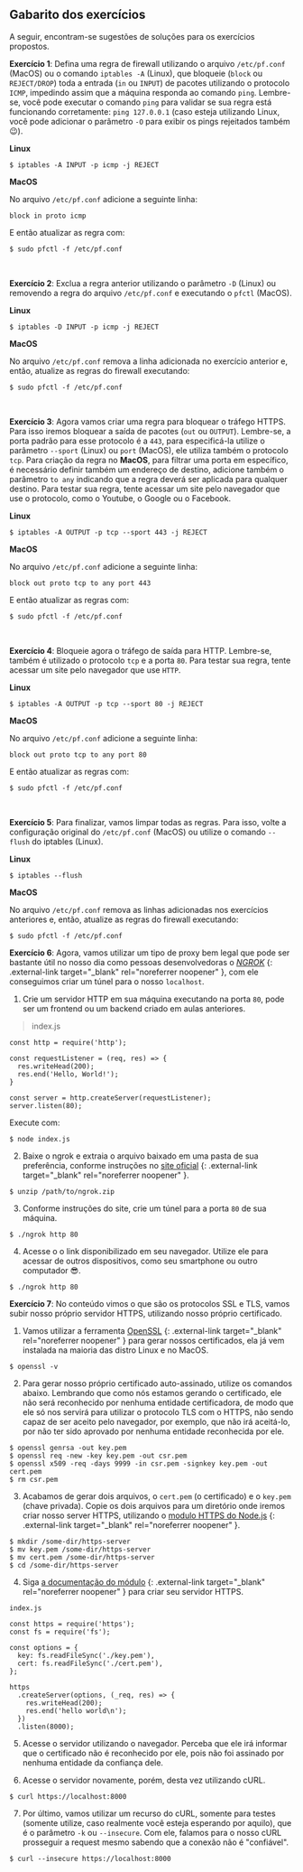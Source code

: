 ## Gabarito dos exercícios

A seguir, encontram-se sugestões de soluções para os exercícios propostos.

**Exercício 1**: Defina uma regra de firewall utilizando o arquivo `/etc/pf.conf` (MacOS) ou o comando `iptables -A` (Linux), que bloqueie (`block` ou `REJECT/DROP`) toda a entrada (`in` ou `INPUT`) de pacotes utilizando o protocolo `ICMP`, impedindo assim que a máquina responda ao comando `ping`. Lembre-se, você pode executar o comando `ping` para validar se sua regra está funcionando corretamente: `ping 127.0.0.1` (caso esteja utilizando Linux, você pode adicionar o parâmetro `-O` para exibir os pings rejeitados também 😉).

**Linux**

```language-bash
$ iptables -A INPUT -p icmp -j REJECT
```

**MacOS**

No arquivo `/etc/pf.conf` adicione a seguinte linha:

```language-bash
block in proto icmp
```

E então atualizar as regra com:

```language-bash
$ sudo pfctl -f /etc/pf.conf
```

<br>

**Exercício 2**: Exclua a regra anterior utilizando o parâmetro `-D` (Linux) ou removendo a regra do arquivo `/etc/pf.conf` e executando o `pfctl` (MacOS).

**Linux**

```language-bash
$ iptables -D INPUT -p icmp -j REJECT
```

**MacOS**

No arquivo `/etc/pf.conf` remova a linha adicionada no exercício anterior e, então, atualize as regras do firewall executando:

```language-bash
$ sudo pfctl -f /etc/pf.conf
```

<br>

**Exercício 3**: Agora vamos criar uma regra para bloquear o tráfego HTTPS. Para isso iremos bloquear a saída de pacotes (`out` ou `OUTPUT`). Lembre-se, a porta padrão para esse protocolo é a `443`, para especificá-la utilize o parâmetro `--sport` (Linux) ou `port` (MacOS), ele utiliza também o protocolo `tcp`. Para criação da regra no **MacOS**, para filtrar uma porta em específico, é necessário definir também um endereço de destino, adicione também o parâmetro `to any` indicando que a regra deverá ser aplicada para qualquer destino. Para testar sua regra, tente acessar um site pelo navegador que use o protocolo, como o Youtube, o Google ou o Facebook.

**Linux**

```language-bash
$ iptables -A OUTPUT -p tcp --sport 443 -j REJECT
```

**MacOS**

No arquivo `/etc/pf.conf` adicione a seguinte linha:

```language-bash
block out proto tcp to any port 443
```

E então atualizar as regras com:

```language-bash
$ sudo pfctl -f /etc/pf.conf
```

<br>

**Exercício 4**: Bloqueie agora o tráfego de saída para HTTP. Lembre-se, também é utilizado o protocolo `tcp` e a porta `80`. Para testar sua regra, tente acessar um site pelo navegador que use `HTTP`.

**Linux**

```language-bash
$ iptables -A OUTPUT -p tcp --sport 80 -j REJECT
```

**MacOS**

No arquivo `/etc/pf.conf` adicione a seguinte linha:

```language-bash
block out proto tcp to any port 80
```

E então atualizar as regras com:

```language-bash
$ sudo pfctl -f /etc/pf.conf
```

<br>

**Exercício 5**: Para finalizar, vamos limpar todas as regras. Para isso, volte a configuração original do `/etc/pf.conf` (MacOS) ou utilize o comando `--flush` do iptables (Linux).

**Linux**

```language-bash
$ iptables --flush
```

**MacOS**

No arquivo `/etc/pf.conf` remova as linhas adicionadas nos exercícios anteriores e, então, atualize as regras do firewall executando:

```language-bash
$ sudo pfctl -f /etc/pf.conf
```

**Exercício 6**: Agora, vamos utilizar um tipo de proxy bem legal que pode ser bastante útil no nosso dia como pessoas desenvolvedoras o [_NGROK_](https://ngrok.com/) {: .external-link target="_blank" rel="noreferrer noopener" }, com ele conseguimos criar um túnel para o nosso `localhost`.

1. Crie um servidor HTTP em sua máquina executando na porta `80`, pode ser um frontend ou um backend criado em aulas anteriores.

> index.js

```language-js
const http = require('http');

const requestListener = (req, res) => {
  res.writeHead(200);
  res.end('Hello, World!');
}

const server = http.createServer(requestListener);
server.listen(80);
```

Execute com:

```language-bash
$ node index.js
```

2. Baixe o ngrok e extraia o arquivo baixado em uma pasta de sua preferência, conforme instruções no [site oficial](https://ngrok.com/download) {: .external-link target="_blank" rel="noreferrer noopener" }.

```language-bash
$ unzip /path/to/ngrok.zip
```

3. Conforme instruções do site, crie um túnel para a porta `80` de sua máquina.

```language-bash
$ ./ngrok http 80
```

4. Acesse o o link disponibilizado em seu navegador. Utilize ele para acessar de outros dispositivos, como seu smartphone ou outro computador 😎.

```language-bash
$ ./ngrok http 80
```

**Exercício 7**: No conteúdo vimos o que são os protocolos SSL e TLS, vamos subir nosso próprio servidor HTTPS, utilizando nosso próprio certificado.

1. Vamos utilizar a ferramenta [OpenSSL](https://www.openssl.org/) {: .external-link target="_blank" rel="noreferrer noopener" } para gerar nossos certificados, ela já vem instalada na maioria das distro Linux e no MacOS.

```language-bash
$ openssl -v
```

2. Para gerar nosso próprio certificado auto-assinado, utilize os comandos abaixo. Lembrando que como nós estamos gerando o certificado, ele não será reconhecido por nenhuma entidade certificadora, de modo que ele só nos servirá para utilizar o protocolo TLS com o HTTPS, não sendo capaz de ser aceito pelo navegador, por exemplo, que não irá aceitá-lo, por não ter sido aprovado por nenhuma entidade reconhecida por ele.

```language-bash
$ openssl genrsa -out key.pem
$ openssl req -new -key key.pem -out csr.pem
$ openssl x509 -req -days 9999 -in csr.pem -signkey key.pem -out cert.pem
$ rm csr.pem
```

3. Acabamos de gerar dois arquivos, o `cert.pem` (o certificado) e o `key.pem` (chave privada). Copie os dois arquivos para um diretório onde iremos criar nosso server HTTPS, utilizando o [modulo HTTPS do Node.js](https://nodejs.org/api/https.html) {: .external-link target="_blank" rel="noreferrer noopener" }.

```language-bash
$ mkdir /some-dir/https-server
$ mv key.pem /some-dir/https-server
$ mv cert.pem /some-dir/https-server
$ cd /some-dir/https-server
```

4. Siga [a documentação do módulo](https://nodejs.org/api/https.html#https_https_createserver_options_requestlistener) {: .external-link target="_blank" rel="noreferrer noopener" } para criar seu servidor HTTPS.

`index.js`

```language-js
const https = require('https');
const fs = require('fs');

const options = {
  key: fs.readFileSync('./key.pem'),
  cert: fs.readFileSync('./cert.pem'),
};

https
  .createServer(options, (_req, res) => {
    res.writeHead(200);
    res.end('hello world\n');
  })
  .listen(8000);
```

5. Acesse o servidor utilizando o navegador. Perceba que ele irá informar que o certificado não é reconhecido por ele, pois não foi assinado por nenhuma entidade da confiança dele.

6. Acesse o servidor novamente, porém, desta vez utilizando cURL.

```language-bash
$ curl https://localhost:8000
```

7. Por último, vamos utilizar um recurso do cURL, somente para testes (somente utilize, caso realmente você esteja esperando por aquilo), que é o parâmetro `-k` ou `--insecure`. Com ele, falamos para o nosso cURL prosseguir a request mesmo sabendo que a conexão não é "confiável".

```language-bash
$ curl --insecure https://localhost:8000
```
